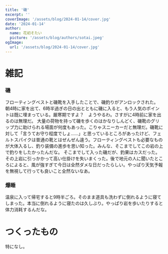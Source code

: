 ```yaml
---
title: '磯'
excerpt: ''
coverImage: '/assets/blog/2024-01-14/cover.jpg'
date: '2024-01-14'
author:
  name: 花初そたい
  picture: '/assets/blog/authors/sotai.jpeg'
ogImage:
  url: '/assets/blog/2024-01-14/cover.jpg'
---
```

# 雑記
### 磯
フローティングベストと磯靴を入手したことで、磯釣りがアンロックされた。
朝4時に家を出て、6時半過ぎの日の出とともに磯に入ると、もう人気のポイントは既に埋まっている。厳寒期ですよ？　ようやるわ。さすがに4時前に家を出るのは無理だ。
大量の荷物を持って磯を歩くのはかなりしんどく、磯靴のグリップ力に助けられる場面が何度もあった。こりゃスニーカーだと無理だ。磯靴に対して「言うてお守り程度でしょ……」と思っているところがあったけど、フェルトスパイクは普通の靴とはぜんぜん違う。フローティングベストも必要なものが大体入るし、釣り装備の進歩を思い知った。みんな、そこまでしてこの岩の上で釣りをしたかったんだな。
そこまでして入った磯だが、釣果はカスだった。その上岩に引っかかって高い仕掛けを失いまくった。後で地元の人に聞いたところによると、風が強すぎて今日は全然ダメな日だったらしい。やっぱり天気予報を無視して行っても良いこと全然ないなあ。

### 爆睡
温泉に入って帰宅すると9時半ごろ。そのまま道具も洗わずに倒れるように寝てしまった。本当に倒れるように寝たのは久しぶり。やっぱり岩を歩いたりすると体力消耗するんだな。

# つくったもの
特になし。